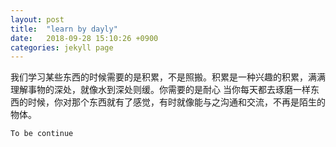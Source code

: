 ```yaml
---
layout: post
title:  "learn by dayly"
date:   2018-09-28 15:10:26 +0900
categories: jekyll page
---
```

我们学习某些东西的时候需要的是积累，不是照搬。积累是一种兴趣的积累，满满理解事物的深处，就像水到深处则缓。你需要的是耐心 
当你每天都去琢磨一样东西的时候，你对那个东西就有了感觉，有时就像能与之沟通和交流，不再是陌生的物体。 
~~~~~~~~~~~  
To be continue
